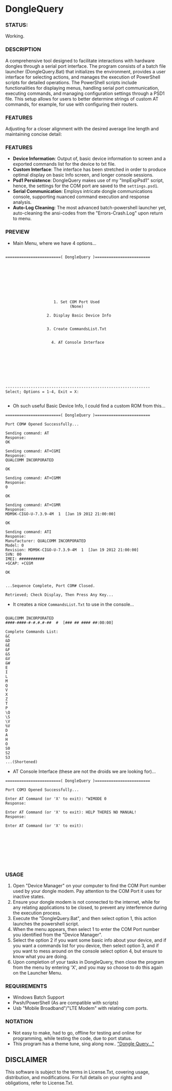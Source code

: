 # DongleQuery

### STATUS: 
Working.

### DESCRIPTION
A comprehensive tool designed to facilitate interactions with hardware dongles through a serial port interface. The program consists of a batch file launcher (DongleQuery.Bat) that initializes the environment, provides a user interface for selecting actions, and manages the execution of PowerShell scripts for detailed operations. The PowerShell scripts include functionalities for displaying menus, handling serial port communication, executing commands, and managing configuration settings through a PSD1 file. This setup allows for users to better determine strings of custom AT commands, for example, for use with configuring their routers.

### FEATURES

Adjusting for a closer alignment with the desired average line length and maintaining concise detail:

### FEATURES
- **Device Information**: Output of, basic device information to screen and a exported commands list for the device to txt file. 
- **Custom Interface**: The interface has been stretched in order to produce optimal display on basic Info screen, and longer console sessions.
- **Psd1 Persistence**: DongleQuery makes use of my "ImpExpPsd1" script, hence, the settings for the COM port are saved to the `settings.psd1`.
- **Serial Communication**: Employs intricate dongle communications console, supporting nuanced command execution and response analysis.
- **Auto-Log Cleaning**: The most advanced batch-powershell launcher yet, auto-cleaning the ansi-codes from the "Errors-Crash.Log" upon return to menu.

### PREVIEW
- Main Menu, where we have 4 options...
```

========================( DongleQuery )========================









                     1. Set COM Port Used
                            (None)

                  2. Display Basic Device Info


                  3. Create CommandsList.Txt


                    4. AT Console Interface









---------------------------------------------------------------
Select; Options = 1-4, Exit = X:


```
- Oh such useful Basic Device Info, I could find a custom ROM from this...
```
========================( DongleQuery )========================

Port COM# Opened Successfully...

Sending command: AT
Response:
OK

Sending command: AT+CGMI
Response:
QUALCOMM INCORPORATED

OK

Sending command: AT+CGMM
Response:
0

OK

Sending command: AT+CGMR
Response:
MDM9K-CIGO-U-7.3.9-4M  1  [Jan 19 2012 21:00:00]

OK

Sending command: ATI
Response:
Manufacturer: QUALCOMM INCORPORATED
Model: 0
Revision: MDM9K-CIGO-U-7.3.9-4M  1  [Jan 19 2012 21:00:00]
SVN: 00
IMEI: ###########
+GCAP: +CGSM

OK


...Sequence Complete, Port COM# Closed.

Retrieved; Check Display, Then Press Any Key...
```
- It creates a nice `CommandsList.Txt` to use in the console...
```

QUALCOMM INCORPORATED
####-####-#-#.#.#-##  #  [### ## #### ##:00:00]

Complete Commands List:
&C
&D
&E
&F
&S
&V
&W
E
I
L
M
Q
V
X
Z
T
P
\Q
\S
\V
%V
D
A
H
O
S0
S2
S3
...(Shortened)
```
- AT Console Interface  (these are not the droids we are looking for)...
```
========================( DongleQuery )========================

Port COM3 Opened Successfully...

Enter AT Command (or 'X' to exit): ^WIMODE 0
Response:

Enter AT Command (or 'X' to exit): HELP THERES NO MANUAL!
Response:

Enter AT Command (or 'X' to exit):









```

### USAGE
1. Open "Device Manager" on your computer to find the COM Port number used by your dongle modem. Pay attention to the COM Port it uses for inactive states.
2. Ensure your dongle modem is not connected to the internet, while for any relating applications to be closed, to prevent any interference during the execution process.
3. Execute the "DongleQuery.Bat", and then select option 1, this action launches the powershell script.
5. When the menu appears, then select 1 to enter the COM Port number you identified from the "Device Manager".
6. Select the option 2 if you want some basic info about your device, and if you want a commands list for you device, then select option 3, and if you want to mess around on the console select option 4, but ensure to know what you are doing.
7. Upon completion of your tasks in DongleQuery, then close the program from the menu by entering 'X', and you may so choose to do this again on the Launcher Menu.

### REQUIREMENTS
- Windows Batch Support
- Pwsh/PowerShell (As are compatible with scripts)
- Usb "Mobile Broadband"/"LTE Modem" with relating com ports.

### NOTATION
- Not easy to make, had to go, offline for testing and online for programming, while testing the code, due to port status.
- This program has a theme tune, sing along now.. ["Dongle Query..."](https://www.youtube.com/watch?v=QGKiC2suCHQ)

## DISCLAIMER
This software is subject to the terms in License.Txt, covering usage, distribution, and modifications. For full details on your rights and obligations, refer to License.Txt.
